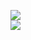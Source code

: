 [![](https://img.shields.io/badge/Made%20With-Github%20Spray-lightgrey.svg?style=for-the-badge&logo=github)](https://github.com/Annihil/github-spray#25656)  
[![](https://i.imgur.com/2DrTn0Z.gif)](https://github.com/Annihil/github-spray)
